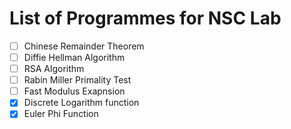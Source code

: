 # List of Programmes for NSC Lab

- [ ] Chinese Remainder Theorem
- [ ] Diffie Hellman Algorithm
- [ ] RSA Algorithm
- [ ] Rabin Miller Primality Test
- [ ] Fast Modulus Exapnsion
- [x] Discrete Logarithm function
- [x] Euler Phi Function
